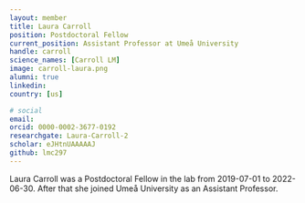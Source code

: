 ```yaml
---
layout: member
title: Laura Carroll
position: Postdoctoral Fellow
current_position: Assistant Professor at Umeå University
handle: carroll
science_names: [Carroll LM]
image: carroll-laura.png
alumni: true
linkedin:
country: [us]

# social
email:
orcid: 0000-0002-3677-0192
researchgate: Laura-Carroll-2
scholar: eJHtnUAAAAAJ
github: lmc297
---
```


Laura Carroll was a Postdoctoral Fellow in the lab from 2019-07-01 to 2022-06-30. After that she joined Umeå University as an Assistant Professor.
